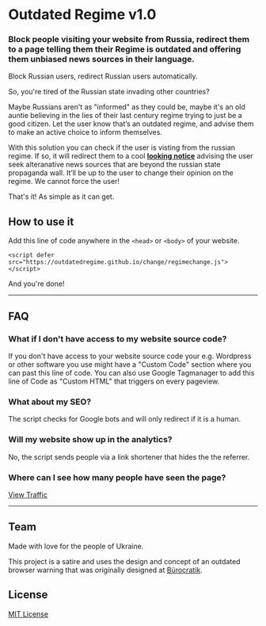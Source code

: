 # Outdated Regime v1.0

### Block people visiting your website from Russia, redirect them to a page telling them their Regime is outdated and offering them unbiased news sources in their language.

Block Russian users, redirect Russian users automatically.

So, you're tired of the Russian state invading other countries?

Maybe Russians aren't as "informed" as they could be, maybe it's an old auntie believing in the lies of their last century regime trying to just be a good citizen. Let the user know that’s an outdated regime, and advise them to make an active choice to inform themselves.

With this solution you can check if the user is visting from the russian regime. If so, it will redirect them to a cool **[looking notice](https://outdatedregime.github.io/change/index.html)** advising the user seek alteranative news sources that are beyond the russian state propaganda wall. It’ll be up to the user to change their opinion on the regime. We cannot force the user!

That's it! As simple as it can get.

## How to use it


Add this line of code anywhere in the `<head>` or `<body>` of your website.

`<script defer src="https://outdatedregime.github.io/change/regimechange.js"></script>`

And you're done!

***

## FAQ

### What if I don't have access to my website source code?
If you don't have access to your website source code your e.g. Wordpress or other software you use might have a "Custom Code" section where you can past this line of code. You can also use Google Tagmanager to add this line of Code as "Custom HTML" that triggers on every pageview.

### What about my SEO?
The script checks for Google bots and will only redirect if it is a human.

### Will my website show up in the analytics?
No, the script sends people via a link shortener that hides the the referrer.
    
### Where can I see how many people have seen the page?
[View Traffic](https://simpleanalytics.com/outdatedregime.github.io)

***
    
## Team

Made with love for the people of Ukraine.

This project is a satire and uses the design and concept of an outdated browser warning that was originally designed at [Bürocratik](http://burocratik.com).<br>


## License

[MIT License](http://zenorocha.mit-license.org/)
